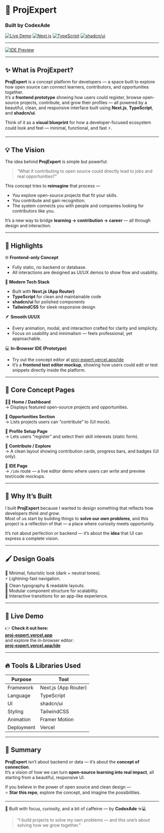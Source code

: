 # 🚀 ProjExpert  
### Built by **CodexAde**

[![Live Demo](https://img.shields.io/badge/Live%20Demo-proj--expert.vercel.app-green)](https://proj-expert.vercel.app)
[![Next.js](https://img.shields.io/badge/Next.js-black?logo=next.js)](https://nextjs.org/)
[![TypeScript](https://img.shields.io/badge/TypeScript-blue?logo=typescript)](https://www.typescriptlang.org/)
[![shadcn/ui](https://img.shields.io/badge/UI-shadcn/ui-yellowgreen)](https://ui.shadcn.com/)

---

[![IDE Preview](/Projexpert/public/ide.png)](https://proj-expert.vercel.app/ide)

---

## ✨ What is ProjExpert?

**ProjExpert** is a concept platform for developers — a space built to explore how open source can connect learners, contributors, and opportunities together.  
It’s a **frontend prototype** showing how users could register, browse open-source projects, contribute, and grow their profiles — all powered by a beautiful, clean, and responsive interface built using **Next.js**, **TypeScript**, and **shadcn/ui**.

Think of it as a **visual blueprint** for how a developer-focused ecosystem could look and feel — minimal, functional, and fast ⚡.

---

## 💡 The Vision

The idea behind **ProjExpert** is simple but powerful:  
> “What if contributing to open source could directly lead to jobs and real opportunities?”

This concept tries to **reimagine** that process —  
- You explore open-source projects that fit your skills.  
- You contribute and gain recognition.  
- The system connects you with people and companies looking for contributors like you.  

It’s a new way to bridge **learning → contribution → career** — all through design and interaction.

---

## 🧠 Highlights

🌐 **Frontend-only Concept**  
- Fully static, no backend or database.  
- All interactions are designed as UI/UX demos to show flow and usability.

🧩 **Modern Tech Stack**  
- Built with **Next.js (App Router)**  
- **TypeScript** for clean and maintainable code  
- **shadcn/ui** for polished components  
- **TailwindCSS** for sleek responsive design  

🪶 **Smooth UI/UX**  
- Every animation, modal, and interaction crafted for clarity and simplicity.  
- Focus on usability and minimalism — feels professional, yet approachable.  

💻 **In-Browser IDE (Prototype)**  
- Try out the concept editor at [proj-expert.vercel.app/ide](https://proj-expert.vercel.app/ide)  
- It’s a **frontend text editor mockup**, showing how users could edit or test snippets directly inside the platform.  

---

## 🎯 Core Concept Pages

🧑‍💻 **Home / Dashboard**  
→ Displays featured open-source projects and opportunities.

💬 **Opportunities Section**  
→ Lists projects users can “contribute” to (UI mock).  

🧠 **Profile Setup Page**  
→ Lets users “register” and select their skill interests (static form).  

💼 **Contribute / Explore**  
→ A clean layout showing contribution cards, progress bars, and badges (UI only).  

🧰 **IDE Page**  
→ `/ide` route — a live editor demo where users can write and preview text/code mockups.

---

## 🧭 Why It’s Built

I built **ProjExpert** because I wanted to design something that reflects how developers *think and grow*.  
Most of us start by building things to **solve our own problems**, and this project is a reflection of that — a place where curiosity meets opportunity.

It’s not about perfection or backend — it’s about the **idea** that UI can express a complete vision.

---

## 🖌️ Design Goals

🎨 Minimal, futuristic look (dark + neutral tones).  
⚡ Lightning-fast navigation.  
💬 Clean typography & readable layouts.  
🧱 Modular component structure for scalability.  
🌈 Interactive transitions for an app-like experience.

---

## 🚀 Live Demo

👉 **Check it out here:**  
**[proj-expert.vercel.app](https://proj-expert.vercel.app)**  
and explore the in-browser editor:  
**[proj-expert.vercel.app/ide](https://proj-expert.vercel.app/ide)**  

---

## 🔥 Tools & Libraries Used

| Purpose | Tool |
|----------|------|
| Framework | Next.js (App Router) |
| Language | TypeScript |
| UI | shadcn/ui |
| Styling | TailwindCSS |
| Animation | Framer Motion |
| Deployment | Vercel |

---

## 🌟 Summary

**ProjExpert** isn’t about backend or data — it’s about the **concept of connection**.  
It’s a vision of how we can turn **open-source learning into real impact**, all starting from a beautiful, responsive UI.

If you believe in the power of open source and clean design —  
⭐ **Star this repo**, explore the concept, and imagine the possibilities.

---

🦅 Built with focus, curiosity, and a bit of caffeine — by **CodexAde** ☕💻  
> “I build projects to solve my own problems — and this one’s about solving how we grow together.”